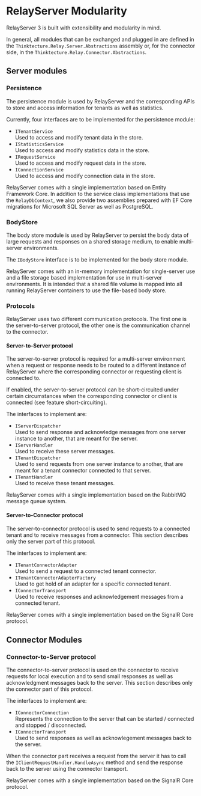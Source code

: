 # RelayServer Modularity

RelayServer 3 is built with extensibility and modularity in mind.

In general, all modules that can be exchanged and plugged in are defined in the `Thinktecture.Relay.Server.Abstractions`
assembly or, for the connector side, in the `Thinktecture.Relay.Connector.Abstractions`.

## Server modules

### Persistence

The persistence module is used by RelayServer and the corresponding APIs to store and access information for tenants as
well as statistics.

Currently, four interfaces are to be implemented for the persistence module:

* `ITenantService`  
  Used to access and modify tenant data in the store.
* `IStatisticsService`  
  Used to access and modify statistics data in the store.
* `IRequestService`  
  Used to access and modify request data in the store.
* `IConnectionService`  
  Used to access and modify connection data in the store.

RelayServer comes with a single implementation based on Entity Framework Core. In addition to the service class
implementations that use the `RelayDbContext`, we also provide two assemblies prepared with EF Core migrations for
Microsoft SQL Server as well as PostgreSQL.

### BodyStore

The body store module is used by RelayServer to persist the body data of large requests and responses on a shared
storage medium, to enable multi-server environments.

The `IBodyStore` interface is to be implemented for the body store module.

RelayServer comes with an in-memory implementation for single-server use and a file storage based implementation for use
in multi-server environments. It is intended that a shared file volume is mapped into all running RelayServer containers
to use the file-based body store.

### Protocols

RelayServer uses two different communication protocols. The first one is the server-to-server protocol, the other one is
the communication channel to the connector.

#### Server-to-Server protocol

The server-to-server protocol is required for a multi-server environment when a request or response needs to be routed
to a different instance of RelayServer where the corresponding connector or requesting client is connected to.

If enabled, the server-to-server protocol can be short-circuited under certain circumstances when the corresponding
connector or client is connected  (see feature short-circuiting).

The interfaces to implement are:

* `IServerDispatcher`  
  Used to send response and acknowledge messages from one server instance to another, that are meant for the server.
* `IServerHandler`  
  Used to receive these server messages.
* `ITenantDispatcher`  
  Used to send requests from one server instance to another, that are meant for a tenant connector connected to that
  server.
* `ITenantHandler`  
  Used to receive these tenant messages.

RelayServer comes with a single implementation based on the RabbitMQ message queue system.

#### Server-to-Connector protocol

The server-to-connector protocol is used to send requests to a connected tenant and to receive messages from a
connector. This section describes only the server part of this protocol.

The interfaces to implement are:

* `ITenantConnectorAdapter`  
  Used to send a request to a connected tenant connector.
* `ITenantConnectorAdapterFactory`  
  Used to get hold of an adapter for a specific connected tenant.
* `IConnectorTransport`  
  Used to receive responses and acknowledgement messages from a connected tenant.

RelayServer comes with a single implementation based on the SignalR Core protocol.

## Connector Modules

### Connector-to-Server protocol

The connector-to-server protocol is used on the connector to receive requests for local execution and to send small
responses as well as acknowledgment messages back to the server. This section describes only the connector part of this
protocol.

The interfaces to implement are:

* `IConnectorConnection`  
  Represents the connection to the server that can be started / connected and stopped / disconnected.
* `IConnectorTransport`  
  Used to send responses as well as acknowlegement messages back to the server.

When the connector part receives a request from the server it has to call the `IClientRequestHandler.HandleAsync` method
and send the response back to the server using the connector transport.

RelayServer comes with a single implementation based on the SignalR Core protocol.
